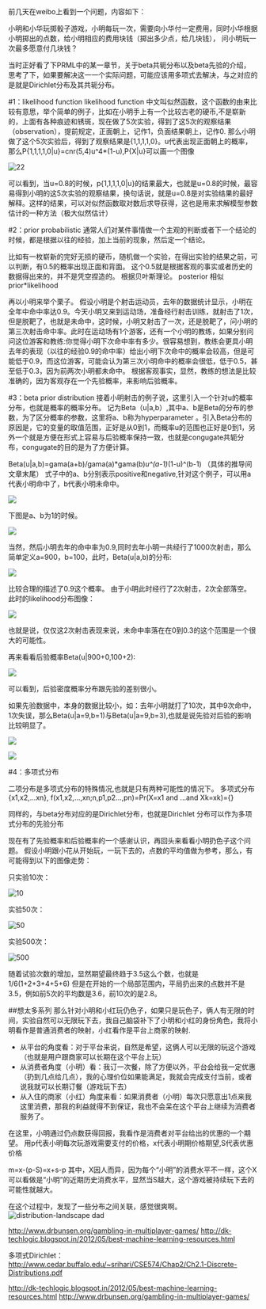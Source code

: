 前几天在weibo上看到一个问题，内容如下：

小明和小华玩掷骰子游戏，小明每玩一次，需要向小华付一定费用，同时小华根据小明掷出的点数，给小明相应的费用块钱（掷出多少点，给几块钱）， 问小明玩一次最多愿意付几块钱？

当时正好看了下PRML中的某一章节，关于beta共轭分布以及beta先验的介绍，
思考了下，如果要解决这一一个实际问题，可能应该用多项式去解决，与之对应的是就是Dirichlet分布及其共轭分布。

#1：likelihood function
likelihood function 中文叫似然函数，这个函数的由来比较有意思，举个简单的例子，比如在小明手上有一个比较古老的硬币,不是崭新的，上面有各种痕迹和锈斑，现在做了5次实验，得到了这5次的观察结果（observation），提前规定，正面朝上，记作1，负面结果朝上，记作0.
那么小明做了这个5次实验后，得到了观察结果是{1,1,1,1,0}。u代表出现正面朝上的概率，那么P{1,1,1,1,0|u}=cnr(5,4)u^4*(1-u),P{X|u}可以画一个图像

![22](https://raw.githubusercontent.com/xiaoge56/xiaominghexiaohua/master/pic/33c05f2f3c2b717fe25120aa9307d93e.jpg)

可以看到，当u=0.8的时候，p{1,1,1,1,0|u}的结果最大，也就是u=0.8的时候，最容易得到小明的这5次实验的观察结果，换句话说，就是u=0.8是对实验结果的最好解释。这样的结果，可以对似然函数取对数后求导获得，这也是用来求解模型参数估计的一种方法（极大似然估计）

#2：prior probabilistic
通常人们对某件事情做一个主观的判断或者下一个结论的时候，都是根据以往的经验，加上当前的现象，然后定一个结论。

比如有一枚崭新的完好无损的硬币，随机做一个实验，在得出实验的结果之前，可以判断，有0.5的概率出现正面和背面。
这个0.5就是根据客观的事实或者历史的数据得出来的，并不是凭空捏造的。
根据贝叶斯理论。
posterior 相似 prior*likelihood

再以小明来举个栗子。
假设小明是个射击运动员，去年的数据统计显示，小明在全年中命中率达0.9。今天小明又来到运动场，准备经行射击训练，就射击了1次，但是脱靶了，也就是未命中，这时候，小明又射击了一次，还是脱靶了，问小明的第三次射击命中率。此时在运动场有1个游客，还有一个小明的教练，如果分别问问这位游客和教练:你觉得小明下次命中率有多少。很容易想到，教练会更具小明去年的表现（以往的经验0.9的命中率）给出小明下次命中的概率会较高，但是可能低于0.9，而这位游客，可能会认为第三次小明命中的概率会很低，低于0.5，甚至低于0.3，因为前两次小明都未命中。
根据客观事实，显然，教练的想法是比较准确的，因为客观存在一个先验概率，来影响后验概率。

#3：beta prior distribution
接着小明射击的例子说，这里引入一个针对u的概率分布，也就是概率的概率分布。
记为Beta（u|a,b）,其中a、b是Beta的分布的参数，为了区分概率的参数，这里将a、b称为hyperparameter 。引入Beta分布的原因是，它的变量的取值范围，正好是从0到1，而概率u的范围也正好是0到1，另外一个就是方便在形式上容易与后验概率保持一致，也就是congugate共轭分布，congugate的目的是为了方便计算。

Beta(u|a,b)=gama(a+b)/gama(a)*gama(b)*u^(a-1)*(1-u)^(b-1)
（具体的推导间文章末尾）
式子中的a、b分别表示positive和negative,针对这个例子，可以用a代表小明命中了，b代表小明未命中。

![](https://raw.githubusercontent.com/xiaoge56/xiaominghexiaohua/master/pic/8b3bba38d3e9c0f4b40fd151a1f5c88d.jpg)

下图是a、b为1的时候。

![](https://raw.githubusercontent.com/xiaoge56/xiaominghexiaohua/master/pic/ef625c53b47209a418e222228b1b911f.jpg)

当然，然后小明去年的命中率为0.9,同时去年小明一共经行了1000次射击，那么简单定义a=900，b=100，此时，Beta(u|a,b)的分布:

![](https://raw.githubusercontent.com/xiaoge56/xiaominghexiaohua/master/pic/7a7d7b3884e713a9e157d181d5e21ac9.jpg)

比较合理的描述了0.9这个概率。
由于小明此时经行了2次射击，2次全部落空。
此时的likelihood分布图像：

![](https://raw.githubusercontent.com/xiaoge56/xiaominghexiaohua/master/pic/855abc57b0a77a23cc6b8d9ce763a49f.jpg)

也就是说，仅仅这2次射击表现来说，未命中率落在在0到0.3的这个范围是一个很大的可能性。

再来看看后验概率Beta(u|900+0,100+2):

![](https://raw.githubusercontent.com/xiaoge56/xiaominghexiaohua/master/pic/453a44e647244d899e8e73e02fd84ed1.jpg)

可以看到，后验密度概率分布跟先验的差别很小。

如果先验数据中，本身的数据比较小，如：去年小明就打了10次，其中9次命中，1次失误，那么Beta(u|a=9,b=1)与Beta(u|a=9,b=3),也就是说先验对后验的影响比较明显了。

![](https://raw.githubusercontent.com/xiaoge56/xiaominghexiaohua/master/pic/5a5a2a1e26fb4900063f204d43a6a79d.jpg)

![](https://raw.githubusercontent.com/xiaoge56/xiaominghexiaohua/master/pic/dfedd830c8f63a136b62d5c6727805f0.jpg)

#4：多项式分布

二项分布是多项式分布的特殊情况,也就是只有两种可能性的情况下。
多项式分布{x1,x2,...xn},
f(x1,x2,...,xn;n,p1,p2...,pn)=Pr(X=x1 and ...and Xk=xk)={}

同样的，与beta分布对应的是Dirichlet分布，也就是Dirichlet 分布可以作为多项式分布的先验分布

现在有了先验概率和后验概率的一个感谢认识，再回头来看看小明扔色子这个问题。
假设小明跟小花从开始玩，一玩下去的，点数的平均值做为参考，那么，有可能得到以下的图像走势：

只实验10次：

![10](https://raw.githubusercontent.com/xiaoge56/xiaominghexiaohua/master/pic/558cfd1cd5618cd7b1c1c9312bfa95e5.jpg)

实验50次：

![50](https://raw.githubusercontent.com/xiaoge56/xiaominghexiaohua/master/pic/557f9e4bcd2fe616b627212785673326.jpg)

实验500次：

![500](https://raw.githubusercontent.com/xiaoge56/xiaominghexiaohua/master/pic/5279e7686ad9516d2b27a909138ab165.jpg)

随着试验次数的增加，显然期望最终趋于3.5这么个数，也就是1/6(1+2+3+4+5+6)
但是在开始的一个局部范围内，平局扔出来的点数并不是3.5，例如前5次的平均数是3.6，前10次的是2.8。

##想太多系列
那么针对小明和小红玩仍色子，如果只是玩色子，俩人有无限的时间，实验自然可以无限玩下去，我自己脑袋补下了小明和小红的身份角色，我将小明看作是普通消费者的映射，小红看作是平台上商家的映射.

- 从平台的角度看：对于平台来说，自然是希望，这俩人可以无限的玩这个游戏（也就是用户跟商家可以长期在这个平台上玩）
- 从消费者角度（小明）看：我订一次餐，除了方便以外，平台会给我一定优惠（扔到几点给几点），我的心理价位如果能满足，我就会完成支付当前，或者说我就可以长期订餐（游戏玩下去）
- 从入住的商家（小红）角度来看：如果消费者（小明）每次只愿意出1点来我这里消费，那我的利益就得不到保证，我也不会呆在这个平台上继续为消费者服务了。

在这里，小明通过仍点数获得回报，我看作是消费者对平台给出的优惠的一个期望。
用p代表小明每次玩游戏需要支付的价格，x代表小明期价格期望,S代表优惠价格

m=x-(p-S)=x+s-p
其中，X因人而异，因为每个“小明”的消费水平不一样，这个X可以看做是“小明”的近期历史消费水平，显然当S越大，这个游戏被持续玩下去的可能性就越大。


在这个过程中，发现了一些分布之间关联，感觉很爽啊。
![distribution-landscape](https://raw.githubusercontent.com/xiaoge56/xiaominghexiaohua/master/pic/QQ截图20150604101924.jpg)
dad 

http://www.drbunsen.org/gambling-in-multiplayer-games/
http://dk-techlogic.blogspot.in/2012/05/best-machine-learning-resources.html

多项式Dirichlet：http://www.cedar.buffalo.edu/~srihari/CSE574/Chap2/Ch2.1-Discrete-Distributions.pdf

http://dk-techlogic.blogspot.in/2012/05/best-machine-learning-resources.html
http://www.drbunsen.org/gambling-in-multiplayer-games/
